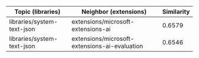| Topic (libraries) | Neighbor (extensions) | Similarity |
|-------------|-------------------|------------|
| libraries/system-text-json | extensions/microsoft-extensions-ai | 0.6579 |
| libraries/system-text-json | extensions/microsoft-extensions-ai-evaluation | 0.6546 |
